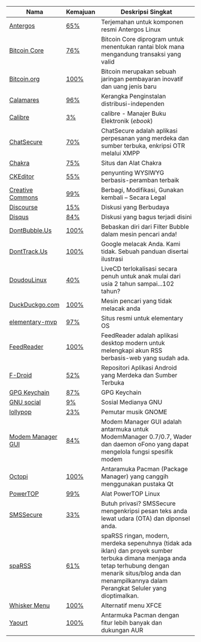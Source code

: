 | Nama | Kemajuan | Deskripsi Singkat|
| --- | :--- | --- |
| [Antergos](https://antergos.com/) | [65%](https://www.transifex.com/faidoc/antergos/) | Terjemahan untuk komponen resmi Antergos Linux |
| [Bitcoin Core](https://www.transifex.com/bitcoin/bitcoin/) | [76%](https://www.transifex.com/bitcoin/bitcoin/) | Bitcoin Core diprogram untuk menentukan rantai blok mana mengandung transaksi yang valid |
| [Bitcoin.org](http://bitcoin.org/) | [100%](https://www.transifex.com/bitcoinorg/bitcoinorg/) | Bitcoin merupakan sebuah jaringan pembayaran inovatif dan uang jenis baru |
| [Calamares](https://calamares.io/) | [96%](https://www.transifex.com/calamares/calamares/) | Kerangka Penginstalan distribusi-independen |
| [Calibre](http://calibre-ebook.com/) | [3%](https://www.transifex.com/calibre/calibre/) | calibre - Manajer Buku Elektronik (*ebook*) |
| [ChatSecure](https://chatsecure.org/) | [70%](https://www.transifex.com/chrisballinger/chatsecure/) | ChatSecure adalah aplikasi perpesanan yang merdeka dan sumber terbuka, enkripsi OTR melalui XMPP |
| [Chakra](http://chakraos.org/) | [75%](https://www.transifex.com/gallaecio/chakra/) | Situs dan Alat Chakra |
| [CKEditor](http://ckeditor.com/) | [55%](https://www.transifex.com/ckeditor/ckeditor/) | penyunting WYSIWYG berbasis-peramban terbaik |
| [Creative Commons](http://creativecommons.org/) | [99%](https://www.transifex.com/nkinkade/CC/) | Berbagi, Modifikasi, Gunakan kembali – Secara Legal |
| [Discourse](http://www.discourse.org/) | [15%](https://www.transifex.com/discourse/discourse-org/) | Diskusi yang Berbudaya |
| [Disqus](https://disqus.com/) | [84%](https://www.transifex.com/disqus/disqus/) | Diskusi yang bagus terjadi disini |
| [DontBubble.Us](http://dontbubble.us/) | [100%](https://duck.co/translate) | Bebaskan diri dari Filter Bubble dalam mesin pencari anda! |
| [DontTrack.Us](http://donttrack.us/) | [100%](https://duck.co/translate) | Google melacak Anda. Kami tidak. Sebuah panduan disertai ilustrasi |
| [DoudouLinux](http://www.doudoulinux.org/web/english/index.html) | [40%](https://www.transifex.com/jmphilippe/doudoulinux/) | LiveCD terlokalisasi secara penuh untuk anak mulai dari usia 2 tahun sampai...102 tahun? |
| [DuckDuckgo.com](https://duckduckgo.com) | [100%](https://duck.co/translate) | Mesin pencari yang tidak melacak anda |
| [elementary-mvp](http://elementary.io/) | [97%](https://www.transifex.com/elementary/elementary-mvp/) | Situs resmi untuk elementary OS |
| [FeedReader](https://github.com/jangernert/FeedReader) | [100%](https://www.transifex.com/dev-feedreader/feedreader/) | FeedReader adalah aplikasi desktop modern untuk melengkapi akun RSS berbasis-web yang sudah ada. |
| [F-Droid](https://f-droid.org/) | [52%](https://hosted.weblate.org/projects/f-droid/f-droid/id/) | Repositori Aplikasi Android yang Merdeka dan Sumber Terbuka  |
| [GPG Keychain](https://gpgtools.org/) | [87%]() | GPG Keychain |
| [GNU social](http://gnu.io/social/) | [9%](https://www.transifex.com/gnu-social/gnu-social/) | Sosial Medianya GNU |
| [lollypop](https://www.transifex.com/gnumdk/lollypop/) | [23%](https://www.transifex.com/gnumdk/lollypop/) | Pemutar musik GNOME |
| [Modem Manager GUI](http://linuxonly.ru/cms/page.php?7) | [84%](https://www.transifex.com/ethereal/modem-manager-gui/) | Modem Manager GUI adalah antarmuka untuk ModemManager 0.7/0.7, Wader dan daemon oFono yang dapat mengelola fungsi spesifik modem |
| [Octopi](https://octopiproject.wordpress.com/) | [100%](https://www.transifex.com/arnt/octopi/) | Antaramuka Pacman (Package Manager) yang canggih menggunakan pustaka Qt |
| [PowerTOP](https://github.com/fenrus75/powertop) | [99%](https://www.transifex.com/ceferron/PowerTOP/) | Alat PowerTOP Linux |
| [SMSSecure](https://smssecure.org/) | [33%](https://www.transifex.com/smssecure/smssecure/) | Butuh privasi? SMSSecure mengenkripsi pesan teks anda lewat udara (OTA) dan diponsel anda. |
| [spaRSS](https://github.com/Etuldan/spaRSS) | [61%](https://hosted.weblate.org/projects/sparss/strings/id/) | spaRSS ringan, modern, merdeka sepenuhnya (tidak ada iklan) dan proyek sumber terbuka dimana menjaga anda tetap terhubung dengan menarik situs/blog anda dan menampilkannya dalam Perangkat Seluler yang dioptimalkan. |
| [Whisker Menu](http://gottcode.org/xfce4-whiskermenu-plugin/) | [100%](https://www.transifex.com/gottcode/xfce4-whiskermenu-plugin/) | Alternatif menu XFCE |
| [Yaourt](https://archlinux.fr/yaourt-en) | [100%](https://www.transifex.com/archlinuxfr/yaourt/) | Antarmuka Pacman dengan fitur lebih banyak dan dukungan AUR |
